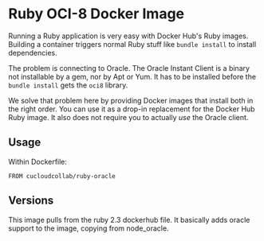 # Ruby OCI-8 Docker Image
Running a Ruby application is very easy with Docker Hub's Ruby images.  Building a container
triggers normal Ruby stuff like `bundle install` to install dependencies.

The problem is connecting to Oracle.  The Oracle Instant Client is a binary not installable by a gem, nor by Apt or
Yum.  It has to be installed before the `bundle install` gets the `oci8` library.

We solve that problem here by providing Docker images that install both in the right order.  You can use it
as a drop-in replacement for the Docker Hub Ruby image.  It also does not require you to actually _use_ the
Oracle client.

## Usage
Within Dockerfile:

```
FROM cucloudcollab/ruby-oracle
```

## Versions
This image pulls from the ruby 2.3 dockerhub file.  It basically adds oracle support
to the image, copying from node_oracle.
